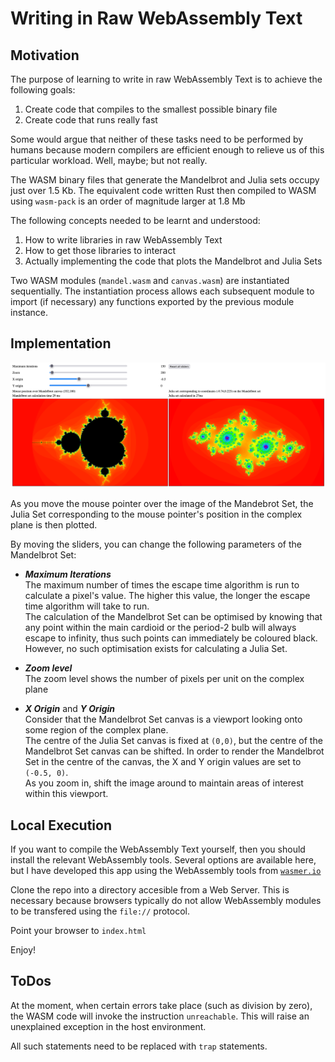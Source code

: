 # Writing in Raw WebAssembly Text

## Motivation

The purpose of learning to write in raw WebAssembly Text is to achieve the following goals:

1. Create code that compiles to the smallest possible binary file
1. Create code that runs really fast

Some would argue that neither of these tasks need to be performed by humans because modern compilers are efficient enough to relieve us of this particular workload.
Well, maybe; but not really.

The WASM binary files that generate the Mandelbrot and Julia sets occupy just over 1.5 Kb.
The equivalent code written Rust then compiled to WASM using `wasm-pack` is an order of magnitude larger at 1.8 Mb

The following concepts needed to be learnt and understood:

1. How to write libraries in raw WebAssembly Text
1. How to get those libraries to interact
1. Actually implementing the code that plots the Mandelbrot and Julia Sets

Two WASM modules (`mandel.wasm` and `canvas.wasm`) are instantiated sequentially.
The instantiation process allows each subsequent module to import (if necessary) any functions exported by the previous module instance.

## Implementation

![./Screenshot.png](./Screenshot.png)

As you move the mouse pointer over the image of the Mandebrot Set, the Julia Set corresponding to the mouse pointer's position in the complex plane is then plotted.

By moving the sliders, you can change the following parameters of the Mandelbrot Set:

* ***Maximum Iterations***  
   The maximum number of times the escape time algorithm is run to calculate a pixel's value.
   The higher this value, the longer the escape time algorithm will take to run.  
   The calculation of the Mandelbrot Set can be optimised by knowing that any point within the main cardioid or the period-2 bulb will always escape to infinity, thus such points can immediately be coloured black.
   However, no such optimisation exists for calculating a Julia Set.

* ***Zoom level***  
   The zoom level shows the number of pixels per unit on the complex plane

* ***X Origin*** and ***Y Origin***  
   Consider that the Mandelbrot Set canvas is a viewport looking onto some region of the complex plane.  
   The centre of the Julia Set canvas is fixed at `(0,0)`, but the centre of the Mandelbrot Set canvas can be shifted.
   In order to render the Mandelbrot Set in the centre of the canvas, the X and Y origin values are set to `(-0.5, 0)`.  
   As you zoom in, shift the image around to maintain areas of interest within this viewport.


## Local Execution

If you want to compile the WebAssembly Text yourself, then you should install the relevant WebAssembly tools.
Several options are available here, but I have developed this app using the WebAssembly tools from [`wasmer.io`](https://docs.wasmer.io/ecosystem/wasmer/getting-started)

Clone the repo into a directory accesible from a Web Server.  This is necessary because browsers typically do not allow WebAssembly modules to be transfered using the `file://` protocol.

Point your browser to `index.html`

Enjoy!

## ToDos

At the moment, when certain errors take place (such as division by zero), the WASM code will invoke the instruction `unreachable`.  This will raise an unexplained exception in the host environment.

All such statements need to be replaced with `trap` statements.
